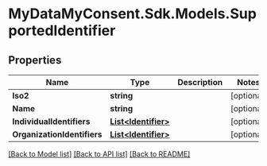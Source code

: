 # MyDataMyConsent.Sdk.Models.SupportedIdentifier

## Properties

Name | Type | Description | Notes
------------ | ------------- | ------------- | -------------
**Iso2** | **string** |  | [optional] 
**Name** | **string** |  | [optional] 
**IndividualIdentifiers** | [**List&lt;Identifier&gt;**](Identifier.md) |  | [optional] 
**OrganizationIdentifiers** | [**List&lt;Identifier&gt;**](Identifier.md) |  | [optional] 

[[Back to Model list]](../README.md#documentation-for-models) [[Back to API list]](../README.md#documentation-for-api-endpoints) [[Back to README]](../README.md)

